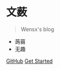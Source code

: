 <!-- _coverpage.md -->

# 文薮

> Wensx's blog

- 蒟蒻
- 无趣

[GitHub](https://github.com/wensoulx)
[Get Started](#hello)